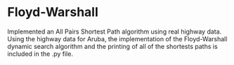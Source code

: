 # Floyd-Warshall
Implemented an All Pairs Shortest Path algorithm using real highway data. Using the highway data for Aruba, the implementation of the Floyd-Warshall dynamic search algorithm and the printing of all of the shortests paths is included in the .py file.
